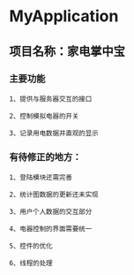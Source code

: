 # MyApplication

项目名称：家电掌中宝
-------

### 主要功能

	1、提供与服务器交互的接口     
	
	2、控制模拟电器的开关                            

	3、记录用电数据并直观的显示 
         
### 有待修正的地方：


	1、登陆模块还需完善  
	
	2、统计图数据的更新还未实现
	
	3、用户个人数据的交互部分
	
	4、电器控制的界面需要统一
	
	5、控件的优化
	
	6、线程的处理
	
 
              
